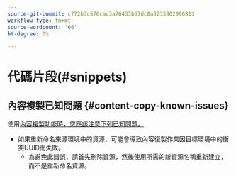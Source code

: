 ```yaml
---
source-git-commit: c772b3c576cac3a76433b67dc8a5233802996813
workflow-type: tm+mt
source-wordcount: '66'
ht-degree: 0%

---
```

# 代碼片段(#snippets)

## 內容複製已知問題 {#content-copy-known-issues}

使用[內容複製功能時，您應該注意下列已知問題。](/help/using/content-copy.md)

* 如果重新命名來源環境中的資源，可能會導致內容復製作業因目標環境中的衝突UUID而失敗。
   * 為避免此錯誤，請首先刪除資源，然後使用所需的新資源名稱重新建立，而不是重新命名資源。
